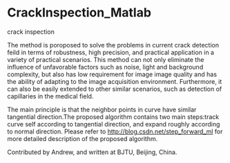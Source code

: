 # CrackInspection_Matlab
crack inspection

The method is poroposed to solve the problems in current crack detection feild in terms of robustness, high precision, and practical application
in a variety of practical scenarios. This method can not only eliminate the influence of unfavorable factors such as noise, 
light and background complexity, but also has low requirement for image image quality and has the ability of adapting to the 
image acquisition environment. Furthermore, it can also be easily extended to other similar scenarios, such 
as detection of capillaries in the medical field.

The main principle is that the neighbor points in curve have similar tangential direction.The proposed algorithm contains two main 
steps:track curve self according to tangential direction, and expand roughly according to normal direction. Please refer to http://blog.csdn.net/step_forward_ml for more detailed description of the proposed algorithm.

Contributed by Andrew, and written at BJTU, Beijing, China.
